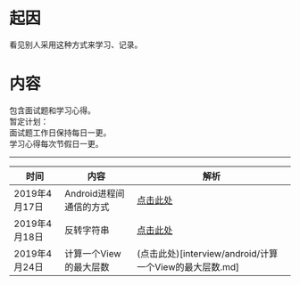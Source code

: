 # 起因  
看见别人采用这种方式来学习、记录。
# 内容
包含面试题和学习心得。  
暂定计划：  
面试题工作日保持每日一更。  
学习心得每次节假日一更。

-------

时间|内容|解析  
-|-|-
2019年4月17日|Android进程间通信的方式|[点击此处](interview/android/Android进程间通信的方式.md)
2019年4月18日|反转字符串|[点击此处](interview/java/反转字符串.md)
2019年4月24日|计算一个View的最大层数|(点击此处)[interview/android/计算一个View的最大层数.md]